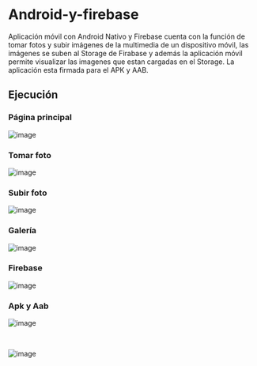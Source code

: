 # Android-y-firebase
Aplicación móvil con Android Nativo y Firebase cuenta con la función de tomar fotos y subir imágenes de la multimedia de un dispositivo móvil, las imágenes se suben al Storage de Firabase y además la aplicación móvil permite visualizar las imagenes que estan cargadas en el Storage. La aplicación esta firmada para el APK y AAB.

## Ejecución
### Página principal

![image](https://github.com/user-attachments/assets/f76c23ba-f6c8-48b5-8bcb-63b8b4dc5459)

### Tomar foto

![image](https://github.com/user-attachments/assets/f9bad639-d58b-4b1d-9fe2-ad58c1d8f6cf)

### Subir foto

![image](https://github.com/user-attachments/assets/34c05513-f53d-4de1-a2d0-4c10047c3862)

### Galería

![image](https://github.com/user-attachments/assets/8d72d488-098c-4c5a-89dc-2555ac07aa1f)

### Firebase

![image](https://github.com/user-attachments/assets/5a1d77ea-2499-451e-963b-18f6fc51e48b)

### Apk y Aab

![image](https://github.com/user-attachments/assets/9be36f31-5281-47eb-bcc5-c80d40688975)

<br>

![image](https://github.com/user-attachments/assets/95d55d01-3e3b-4c26-9788-9e934ee06cc2)
